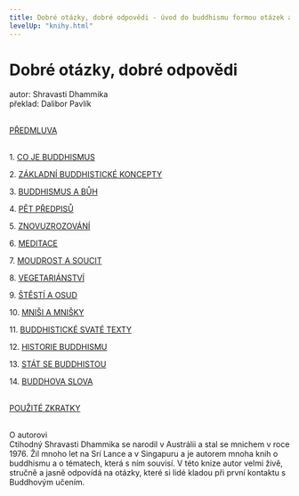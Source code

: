 ```yaml
---
title: Dobré otázky, dobré odpovědi - úvod do buddhismu formou otázek a odpovědí
levelUp: "knihy.html"
---
```


# Dobré otázky, dobré odpovědi

autor: Shravasti Dhammika<br>
překlad: Dalibor Pavlík<br><br>

[PŘEDMLUVA](/knihy/dobre-otazky-dobre-odpovedi/0-predmluva.html) <br><br>

<span>1.</span> [CO JE BUDDHISMUS](/knihy/dobre-otazky-dobre-odpovedi/1-co-je-buddhismus.html)

<span>2.</span> [ZÁKLADNÍ BUDDHISTICKÉ KONCEPTY](/knihy/dobre-otazky-dobre-odpovedi/2-zakladni-buddhisticke-koncepty.html)

<span>3.</span> [BUDDHISMUS A BŮH](/knihy/dobre-otazky-dobre-odpovedi/3-buddhismus-a-buh.html)

<span>4.</span> [PĚT PŘEDPISŮ](/knihy/dobre-otazky-dobre-odpovedi/4-pet-predpisu.html)

<span>5.</span> [ZNOVUZROZOVÁNÍ](/knihy/dobre-otazky-dobre-odpovedi/5-znovuzrozovani.html)

<span>6.</span> [MEDITACE](/knihy/dobre-otazky-dobre-odpovedi/6-meditace.html)

<span>7.</span> [MOUDROST A SOUCIT](/knihy/dobre-otazky-dobre-odpovedi/7-moudrost-a-soucit.html)

<span>8.</span> [VEGETARIÁNSTVÍ](/knihy/dobre-otazky-dobre-odpovedi/8-vegetarianstvi.html)

<span>9.</span> [ŠTĚSTÍ A OSUD](/knihy/dobre-otazky-dobre-odpovedi/9-stesti-a-osud.html)

<span>10.</span> [MNIŠI A MNIŠKY](/knihy/dobre-otazky-dobre-odpovedi/10-mnisi-a-mnisky.html)

<span>11.</span> [BUDDHISTICKÉ SVATÉ TEXTY](/knihy/dobre-otazky-dobre-odpovedi/11-buddhisticke-svate-texty.html)

<span>12.</span> [HISTORIE BUDDHISMU](/knihy/dobre-otazky-dobre-odpovedi/12-historie-buddhismu.html)

<span>13.</span> [STÁT SE BUDDHISTOU](/knihy/dobre-otazky-dobre-odpovedi/13-stat-se-buddhistou.html)

<span>14.</span> [BUDDHOVA SLOVA](/knihy/dobre-otazky-dobre-odpovedi/14-buddhova-slova.html)<br><br>

[POUŽITÉ ZKRATKY](/knihy/dobre-otazky-dobre-odpovedi/pouzite-zkratky.html)<br><br>

<span class="underline">O autorovi</span><br>
Ctihodný Shravasti Dhammika se narodil v Austrálii a stal se mnichem v roce 1976. Žil mnoho let na Srí Lance a v Singapuru a je autorem mnoha knih o buddhismu a o tématech, která s ním souvisí. V této knize autor velmi živě, stručně a jasně odpovídá na otázky, které si lidé kladou při první kontaktu s Buddhovým učením.<br><br>

<div style="display:none">
<span class="underline">Oprávnění</span><br>
Kdokoli smí tuto knihu:

<ul>
<li>jakýmkoli způsobem zveřejnit či distribuovat</li>
<li>vytisknout pro své přátele nebo pro účely vzdělávání</li>
<li>vytisknout i pro komerční distribuci: je dovoleno tuto knihu
vytisknout a prodávat</li>
<li>vytvořit z této knihy audioknihu a tuto knihu jakýmkoli způsobem distribuovat - umístit ji například na svůj YouTube kanál</li>
<li>vytvořit z této knihy audioknihu a tuto audioknihu distribuovat komerčním způsobem: je dovoleno prodávat audioknihu, která vznikne z této knihy</li>
</ul>
</div>
